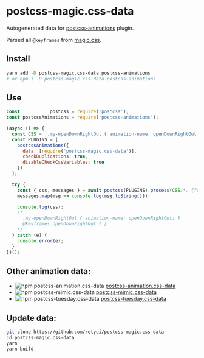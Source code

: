 # postcss-magic.css-data

Autogenerated data for [postcss-animations](https://github.com/retyui/postcss-animations) plugin.

Parsed all `@keyframes` from [magic.css](https://minimamente.com/example/magic_animations/).

## Install

```bash
yarn add -D postcss-magic.css-data postcss-animations
# or npm i -D postcss-magic.css-data postcss-animations
```

## Use

```js
const           postcss = require('postcss');
const postcssAnimations = require('postcss-animations');

(async () => {
  const CSS = `.my-openDownRightOut { animation-name: openDownRightOut; }`;
  const PLUGINS = [
    postcssAnimations({
      data: [require('postcss-magic.css-data')],
      checkDuplications: true,
      disableCheckCssVariables: true
    })
  ];

  try {
    const { css, messages } = await postcss(PLUGINS).process(CSS/*, {from,to}*/);
    messages.map(msg => console.log(msg.toString()));

    console.log(css);
    /*
      .my-openDownRightOut { animation-name: openDownRightOut; }
      @keyframes openDownRightOut { }
    */
  } catch (e) {
    console.error(e);
  }
})();
```

## Other animation data:

* ![npm postcss-animation.css-data](https://img.shields.io/npm/dm/postcss-animation.css-data.svg) [postcss-animation.css-data](https://github.com/retyui/postcss-animation.css-data)
* ![npm postcss-mimic.css-data](https://img.shields.io/npm/dm/postcss-mimic.css-data.svg) [postcss-mimic.css-data](https://github.com/retyui/postcss-mimic.css-data)
* ![npm postcss-tuesday.css-data](https://img.shields.io/npm/dm/postcss-tuesday.css-data.svg) [postcss-tuesday.css-data](https://github.com/retyui/postcss-tuesday.css-data)

## Update data:

```bash
git clone https://github.com/retyui/postcss-magic.css-data
cd postcss-magic.css-data
yarn
yarn build
```